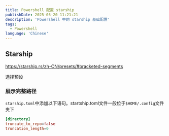 ```yaml
---
title: Powershell 配置 starship
publishDate: 2025-05-20 11:21:21
description: 'Powershell 中的 starship 基础配置'
tags:
  - Powershell
language: 'Chinese'
---
```



## Starship

https://starship.rs/zh-CN/presets/#bracketed-segments

选择预设

### 展示完整路径

​`starship.toml`​中添加以下语句。startship.toml文件一般位于`$HOME/.config`​文件夹下

```toml
[directory]
truncate_to_repo=false
truncation_length=0
```
